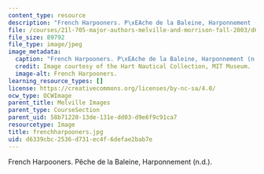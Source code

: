 ```yaml
---
content_type: resource
description: "French Harpooners. P\xEAche de la Baleine, Harponnement (n.d.)."
file: /courses/21l-705-major-authors-melville-and-morrison-fall-2003/d6339cbc2536d731ec4f6defae2bab7e_frenchharpooners.jpg
file_size: 89792
file_type: image/jpeg
image_metadata:
  caption: "French Harpooners. P\xEAche de la Baleine, Harponnement (n.d.)."
  credit: Image courtesy of the Hart Nautical Collection, MIT Museum.
  image-alt: French Harpooners.
learning_resource_types: []
license: https://creativecommons.org/licenses/by-nc-sa/4.0/
ocw_type: OCWImage
parent_title: Melville Images
parent_type: CourseSection
parent_uid: 58b71220-13de-131e-dd03-d9e6f9c91ca7
resourcetype: Image
title: frenchharpooners.jpg
uid: d6339cbc-2536-d731-ec4f-6defae2bab7e
---
```

French Harpooners. Pêche de la Baleine, Harponnement (n.d.).